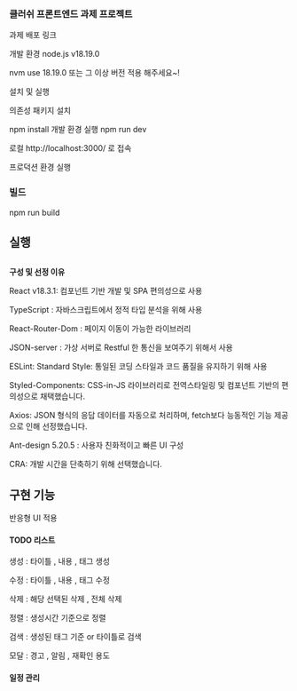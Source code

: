 
### **클러쉬 프론트엔드 과제 프로젝트**

과제 배포 링크

개발 환경
node.js v18.19.0

nvm use 18.19.0 또는 그 이상 버전 적용 해주세요~!

설치 및 실행

의존성 패키지 설치

npm install
개발 환경 실행
npm run dev

로컬 http://localhost:3000/ 로 접속

프로덕션 환경 실행
### 빌드
npm run build 

## 실행



##
**구성 및 선정 이유**

React v18.3.1: 컴포넌트 기반 개발 및 SPA 편의성으로 사용

TypeScript : 자바스크립트에서 정적 타입 분석을 위해 사용

React-Router-Dom : 페이지 이동이 가능한 라이브러리 

JSON-server : 가상 서버로 Restful 한 통신을 보여주기 위해서 사용

ESLint: Standard Style: 통일된 코딩 스타일과 코드 품질을 유지하기 위해 사용

Styled-Components: CSS-in-JS 라이브러리로 전역스타일링 및 컴포넌트 기반의 편의성으로 채택했습니다.

Axios: JSON 형식의 응답 데이터를 자동으로 처리하며, fetch보다 능동적인 기능 제공으로 인해 선정했습니다.

Ant-design 5.20.5 : 사용자 친화적이고 빠른 UI 구성 

CRA: 개발 시간을 단축하기 위해 선택했습니다.



## 구현 기능 

반응형 UI 적용 

#### TODO 리스트 
생성 : 타이틀 , 내용 , 태그 생성 

수정 : 타이틀 , 내용 , 태그 수정

삭제 : 해당 선택된 삭제 , 전체 삭제 

정렬 : 생성시간 기준으로 정렬

검색 : 생성된 태그 기준 or 타이틀로 검색

모달 : 경고 , 알림 , 재확인 용도 

#### 일정 관리 
